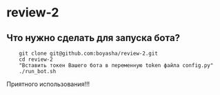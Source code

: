 # review-2
## Что нужно сделать для запуска бота?
```commandline
    git clone git@github.com:boyasha/review-2.git
    cd review-2
    "Вставить токен Вашего бота в переменную token файла config.py"
    ./run_bot.sh
```

Приятного использования!!!
